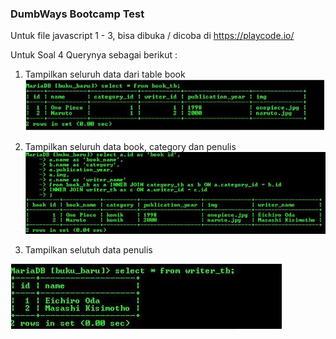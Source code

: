 ### DumbWays Bootcamp Test

Untuk file javascript 1 - 3, bisa dibuka / dicoba di https://playcode.io/

Untuk Soal 4 Querynya sebagai berikut :

1. Tampilkan seluruh data dari table book
![](img/1.JPG)

2. Tampilkan seluruh data book, category dan penulis
![](img/2.JPG)

3. Tampilkan selutuh data penulis

  ![](img/3.JPG)
